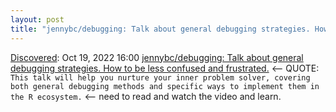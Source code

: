 ```yaml
---
layout: post
title: "jennybc/debugging: Talk about general debugging strategies. How to be less confused and frustrated."
---
```

[Discovered](http://rolandtanglao.com/2020/07/29/p1-blogthis-checkvist-list-links-to-blog/): Oct 19, 2022 16:00  [jennybc/debugging: Talk about general debugging strategies. How to be less confused and frustrated.](https://github.com/jennybc/debugging) <-- QUOTE: `This talk will help you nurture your inner problem solver, covering both general debugging methods and specific ways to implement them in the R ecosystem.` <-- need to read and watch the video and learn.
